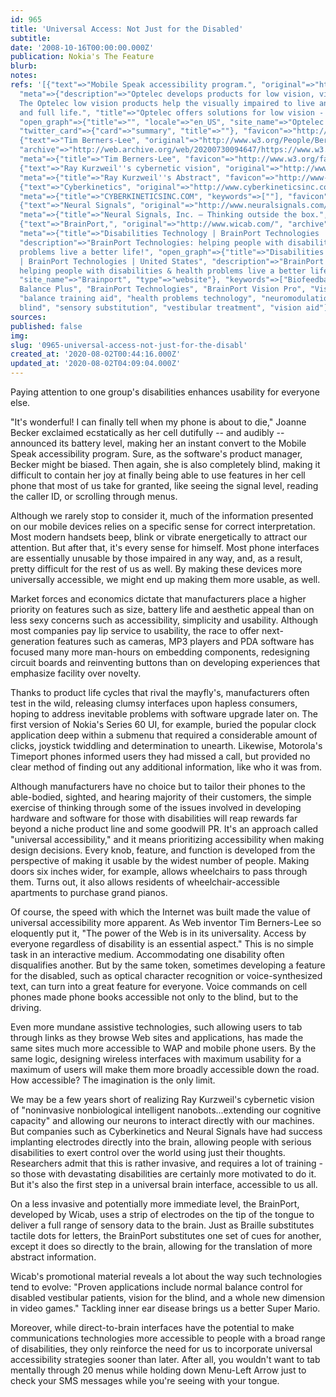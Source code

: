 ```yaml
---
id: 965
title: 'Universal Access: Not Just for the Disabled'
subtitle: 
date: '2008-10-16T00:00:00.000Z'
publication: Nokia's The Feature
blurb: 
notes: 
refs: '[{"text"=>"Mobile Speak accessibility program.", "original"=>"http://www.optelec.com/blind_and_braille/mobile_speak/",
  "meta"=>{"description"=>"Optelec develops products for low vision, visual impairment.
  The Optelec low vision products help the visually impaired to live an independent
  and full life.", "title"=>"Optelec offers solutions for low vision - visual impairment",
  "open_graph"=>{"title"=>"", "locale"=>"en_US", "site_name"=>"Optelec US", "url"=>"https://us.optelec.com/"},
  "twitter_card"=>{"card"=>"summary", "title"=>""}, "favicon"=>"http://www.optelec.com/media/images/favicon.ico"}},
  {"text"=>"Tim Berners-Lee", "original"=>"http://www.w3.org/People/Berners-Lee/#Bio",
  "archive"=>"http://web.archive.org/web/20200730094647/https://www.w3.org/People/Berners-Lee/",
  "meta"=>{"title"=>"Tim Berners-Lee", "favicon"=>"http://www.w3.org/favicon.ico"}},
  {"text"=>"Ray Kurzweil''s cybernetic vision", "original"=>"http://www-2.cs.cmu.edu/%7Eearthware/KurzweilAbstract.html",
  "meta"=>{"title"=>"Ray Kurzweil''s Abstract", "favicon"=>"http://www-2.cs.cmu.edu/favicon.ico"}},
  {"text"=>"Cyberkinetics", "original"=>"http://www.cyberkineticsinc.com/", "archive"=>"http://web.archive.org/web/20200124230900/http://www.cyberkineticsinc.com:80/",
  "meta"=>{"title"=>"CYBERKINETICSINC.COM", "keywords"=>[""], "favicon"=>"http://www.cyberkineticsinc.com/favicon.ico"}},
  {"text"=>"Neural Signals", "original"=>"http://www.neuralsignals.com/", "archive"=>"http://web.archive.org/web/20191203210447/http://www.neuralsignals.com:80/",
  "meta"=>{"title"=>"Neural Signals, Inc. – Thinking outside the box.", "favicon"=>"http://www.neuralsignals.com/favicon.ico"}},
  {"text"=>"BrainPort,", "original"=>"http://www.wicab.com/", "archive"=>"http://web.archive.org/web/20200616101828/https://www.wicab.com/",
  "meta"=>{"title"=>"Disabilities Technology | BrainPort Technologies | United States",
  "description"=>"BrainPort Technologies: helping people with disabilities & health
  problems live a better life!", "open_graph"=>{"title"=>"Disabilities Technology
  | BrainPort Technologies | United States", "description"=>"BrainPort Technologies:
  helping people with disabilities & health problems live a better life!", "url"=>"http://www.wicab.com/",
  "site_name"=>"Brainport", "type"=>"website"}, "keywords"=>["Biofeedback", "BrainPort
  Balance Plus", "BrainPort Technologies", "BrainPort Vision Pro", "Visual perception",
  "balance training aid", "health problems technology", "neuromodulation", "profoundly
  blind", "sensory substitution", "vestibular treatment", "vision aid"], "favicon"=>"https://static.parastorage.com/client/pfavico.ico"}}]'
sources: 
published: false
img: 
slug: '0965-universal-access-not-just-for-the-disabl'
created_at: '2020-08-02T00:44:16.000Z'
updated_at: '2020-08-02T04:09:04.000Z'
---
```

Paying attention to one group's disabilities enhances usability for everyone else.

  
"It's wonderful! I can finally tell when my phone is about to die," Joanne Becker exclaimed ecstatically as her cell dutifully -- and audibly -- announced its battery level, making her an instant convert to the Mobile Speak accessibility program. Sure, as the software's product manager, Becker might be biased. Then again, she is also completely blind, making it difficult to contain her joy at finally being able to use features in her cell phone that most of us take for granted, like seeing the signal level, reading the caller ID, or scrolling through menus.

Although we rarely stop to consider it, much of the information presented on our mobile devices relies on a specific sense for correct interpretation. Most modern handsets beep, blink or vibrate energetically to attract our attention. But after that, it's every sense for himself. Most phone interfaces are essentially unusable by those impaired in any way, and, as a result, pretty difficult for the rest of us as well. By making these devices more universally accessible, we might end up making them more usable, as well.

Market forces and economics dictate that manufacturers place a higher priority on features such as size, battery life and aesthetic appeal than on less sexy concerns such as accessibility, simplicity and usability. Although most companies pay lip service to usability, the race to offer next-generation features such as cameras, MP3 players and PDA software has focused many more man-hours on embedding components, redesigning circuit boards and reinventing buttons than on developing experiences that emphasize facility over novelty.

Thanks to product life cycles that rival the mayfly's, manufacturers often test in the wild, releasing clumsy interfaces upon hapless consumers, hoping to address inevitable problems with software upgrade later on. The first version of Nokia's Series 60 UI, for example, buried the popular clock application deep within a submenu that required a considerable amount of clicks, joystick twiddling and determination to unearth. Likewise, Motorola's Timeport phones informed users they had missed a call, but provided no clear method of finding out any additional information, like who it was from.

Although manufacturers have no choice but to tailor their phones to the able-bodied, sighted, and hearing majority of their customers, the simple exercise of thinking through some of the issues involved in developing hardware and software for those with disabilities will reap rewards far beyond a niche product line and some goodwill PR. It's an approach called "universal accessibility," and it means prioritizing accessibility when making design decisions. Every knob, feature, and function is developed from the perspective of making it usable by the widest number of people. Making doors six inches wider, for example, allows wheelchairs to pass through them. Turns out, it also allows residents of wheelchair-accessible apartments to purchase grand pianos.

Of course, the speed with which the Internet was built made the value of universal accessibility more apparent. As Web inventor Tim Berners-Lee so eloquently put it, "The power of the Web is in its universality. Access by everyone regardless of disability is an essential aspect." This is no simple task in an interactive medium. Accommodating one disability often disqualifies another. But by the same token, sometimes developing a feature for the disabled, such as optical character recognition or voice-synthesized text, can turn into a great feature for everyone. Voice commands on cell phones made phone books accessible not only to the blind, but to the driving.

Even more mundane assistive technologies, such allowing users to tab through links as they browse Web sites and applications, has made the same sites much more accessible to WAP and mobile phone users. By the same logic, designing wireless interfaces with maximum usability for a maximum of users will make them more broadly accessible down the road. How accessible? The imagination is the only limit.

We may be a few years short of realizing Ray Kurzweil's cybernetic vision of "noninvasive nonbiological intelligent nanobots...extending our cognitive capacity" and allowing our neurons to interact directly with our machines. But companies such as Cyberkinetics and Neural Signals have had success implanting electrodes directly into the brain, allowing people with serious disabilities to exert control over the world using just their thoughts. Researchers admit that this is rather invasive, and requires a lot of training - so those with devastating disabilities are certainly more motivated to do it. But it's also the first step in a universal brain interface, accessible to us all.

On a less invasive and potentially more immediate level, the BrainPort, developed by Wicab, uses a strip of electrodes on the tip of the tongue to deliver a full range of sensory data to the brain. Just as Braille substitutes tactile dots for letters, the BrainPort substitutes one set of cues for another, except it does so directly to the brain, allowing for the translation of more abstract information.

Wicab's promotional material reveals a lot about the way such technologies tend to evolve: "Proven applications include normal balance control for disabled vestibular patients, vision for the blind, and a whole new dimension in video games." Tackling inner ear disease brings us a better Super Mario.

Moreover, while direct-to-brain interfaces have the potential to make communications technologies more accessible to people with a broad range of disabilities, they only reinforce the need for us to incorporate universal accessibility strategies sooner than later. After all, you wouldn't want to tab mentally through 20 menus while holding down Menu-Left Arrow just to check your SMS messages while you're seeing with your tongue.
